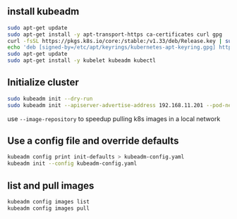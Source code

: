 
## install kubeadm
```sh
sudo apt-get update
sudo apt-get install -y apt-transport-https ca-certificates curl gpg
curl -fsSL https://pkgs.k8s.io/core:/stable:/v1.33/deb/Release.key | sudo gpg --dearmor -o /etc/apt/keyrings/kubernetes-apt-keyring.gpg
echo 'deb [signed-by=/etc/apt/keyrings/kubernetes-apt-keyring.gpg] https://pkgs.k8s.io/core:/stable:/v1.33/deb/ /' | sudo tee /etc/apt/sources.list.d/kubernetes.list
sudo apt-get update
sudo apt-get install -y kubelet kubeadm kubectl
```


## Initialize cluster
```sh
sudo kubeadm init --dry-run
sudo kubeadm init --apiserver-advertise-address 192.168.11.201 --pod-network-cidr 10.244.0.0/16 --upload-certs
```

use `--image-repository` to speedup pulling k8s images in a local network

## Use a config file and override defaults
```sh
kubeadm config print init-defaults > kubeadm-config.yaml
kubeadm init --config kubeadm-config.yaml
```


## list and pull images
```sh
kubeadm config images list
kubeadm config images pull
```
